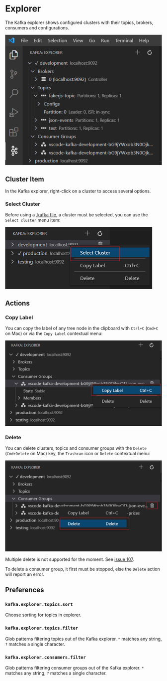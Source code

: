 # Explorer

The Kafka explorer shows configured clusters with their topics, brokers, consumers and configurations.

![Kafka Explorer](assets/kafka-explorer.png)

## Cluster Item

In the Kafka explorer, right-click on a cluster to access several options.

### Select Cluster

Before using a [.kafka file](KafkaFile.md#kafkafile), a cluster must be selected, you can use the `Select cluster` menu item:

![Select cluster](assets/kafka-explorer-select-cluster.png)

## Actions

### Copy Label

You can copy the label of any tree node in the clipboard with `Ctrl+C` (`Cmd+C` on Mac) or  via the `Copy Label` contextual menu:

![Copy Label](assets/kafka-explorer-copylabel.png)

### Delete

You can delete clusters, topics and consumer groups with the `Delete` (`Cmd+Delete` on Mac) key, the `Trashcan` icon or `Delete` contextual menu:

![Delete Consumer Group](assets/kafka-explorer-delete-consumergroup.png)

Multiple delete is not supported for the moment. See [issue 107](https://github.com/jlandersen/vscode-kafka/issues/107).

To delete a consumer group, it first must be stopped, else the `Delete` action will report an error.

## Preferences

### `kafka.explorer.topics.sort`

Choose sorting for topics in explorer.

### `kafka.explorer.topics.filter`

Glob patterns filtering topics out of the Kafka explorer. `*` matches any string, `?` matches a single character.

### `kafka.explorer.consumers.filter`

Glob patterns filtering consumer groups out of the Kafka explorer. `*` matches any string, `?` matches a single character.